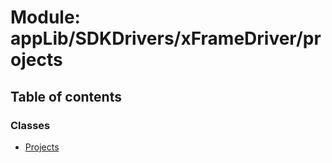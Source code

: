 # Module: appLib/SDKDrivers/xFrameDriver/projects

## Table of contents

### Classes

- [Projects](../classes/appLib_SDKDrivers_xFrameDriver_projects.Projects.md)
